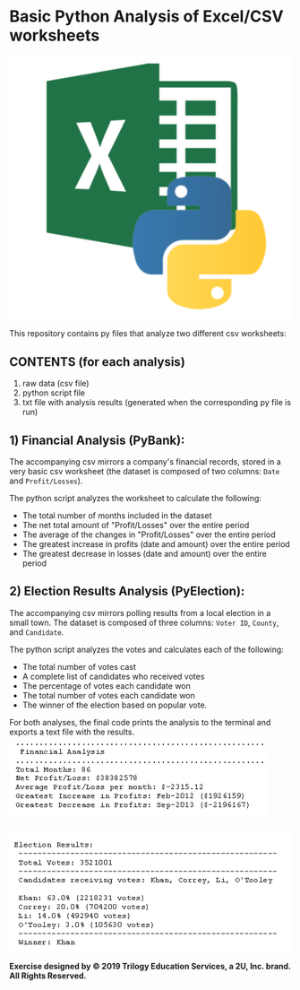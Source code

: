 # Basic Python Analysis of Excel/CSV worksheets

![python-excel-logo.png](python-excel-logo.png)

This repository contains py files that analyze two different csv worksheets:

## CONTENTS (for each analysis)
1. raw data (csv file)
2. python script file
3. txt file with analysis results (generated when the corresponding py file is run)


## 1) Financial Analysis (PyBank):
The accompanying csv mirrors a company's financial records, stored in a very basic csv worksheet (the dataset is composed of two columns: `Date` and `Profit/Losses`).

The python script analyzes the worksheet to calculate the following:
  * The total number of months included in the dataset
  * The net total amount of "Profit/Losses" over the entire period
  * The average of the changes in "Profit/Losses" over the entire period
  * The greatest increase in profits (date and amount) over the entire period
  * The greatest decrease in losses (date and amount) over the entire period


## 2) Election Results Analysis (PyElection):
The accompanying csv mirrors polling results from a local election in a small town. The dataset is composed of three columns: `Voter ID`, `County`, and `Candidate`. 

The python script analyzes the votes and calculates each of the following:
  * The total number of votes cast
  * A complete list of candidates who received votes
  * The percentage of votes each candidate won
  * The total number of votes each candidate won
  * The winner of the election based on popular vote.

  For both analyses, the final code prints the analysis to the terminal and exports a text file with the results.
  ![Financial Analysis](Images/financial_analysis.png)

  ![Election Results](Images/election_results.png)
  
  
**Exercise designed by © 2019 Trilogy Education Services, a 2U, Inc. brand. All Rights Reserved.**
